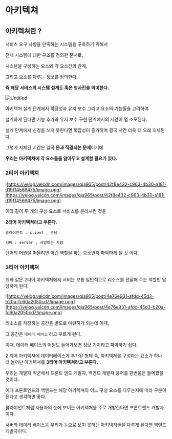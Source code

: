 # 아키텍쳐

## 아키텍쳐란 ?

서비스 요구 사항을 만족하는 시스템을 구축하기 위해서

전체 시스템에 대한 구조를 정의한 문서로, 

시스템을 구성하는 요소와 각 요소간의 관계,

그리고 요소를 다루는 정보를 정의한다.

**즉 해당 서비스의 시스템 설계도 혹은 청사진을 의미한다.**

![Untitled](https://s3-us-west-2.amazonaws.com/secure.notion-static.com/17361333-d8ea-4196-9a17-57dfa31e1d8d/Untitled.png)

아키텍쳐 설계 단계에서 확장성과 유지 보수 그리고 요소의 기능들을 고려하여

설계하게 된다면 기능 추가와 유지 보수 구현 단계에서의 시간이 덜 소모된다.

설계 단계에서 신경을 쓰지 못한다면 복잡성이 증가하며 결국 시간 더욱 더 오래 지체된다.

그렇게 지체된 시간은 결국 **돈과 직결되는 문제**이기에 

**우리는 아키텍쳐에 각 요소들을 알아두고 설계할 필요가 있다.**

### 2티어 아키텍쳐

![https://velog.velcdn.com/images/qja965/post/42f8e432-c963-4b30-a181-d19f14566475/image.png](https://velog.velcdn.com/images/qja965/post/42f8e432-c963-4b30-a181-d19f14566475/image.png)

이와 같이 두 개의 구성 요소로 서비스를 분리시킨 것을

**2티어 아키텍쳐라고 부른다.**

`클라이언트 : client , 손님`

`서버 : server , 서빙하는 사람`

단어의 어원을 떠올리면 이런 역할을 하는 요소인지 파악하게 될 것 이다.

### 3티어 아키텍쳐

위와 같은 2티어 아키텍쳐에서 서버는 보통 일반적으로 리소스를 전달해 주는 역할만 담당하게 된다.

![https://velog.velcdn.com/images/qja965/post/4e76e931-afdd-45d3-b20a-fc60a2050cd7/image.png](https://velog.velcdn.com/images/qja965/post/4e76e931-afdd-45d3-b20a-fc60a2050cd7/image.png)

리소스를 저장하는 공간을 별도로 마련하게 되는데 이때,

그 공간은 `데이터 베이스` 라고 부르게 된다.

이때, 데이터 베이스의 어원도 들어가보면 정보 기지라고 파악하기 쉽다.

2 티어 아키텍쳐에 데이터베이스가 추가된 형태 즉, 아키텍쳐를 구성하는 요소가 하나 더 늘어난 아키텍쳐를 **3티어 아키텍쳐라고 부른다.**

우리는 개발자 직군에서 프론트 엔드 개발자, 백엔드 개발자 용어를 한번쯤은 들어봤을 것이다.

이때 프론트엔드와 백엔드는 해당 아키텍쳐의 어느 구성 요소를 다루는지에 따라 구분이 된다고 생각하면 좋다.

클라이언트처럼 사용자의 눈에 보이는 아키텍처를 주로 개발한다면 프론트엔드 개발자이다.

서버와 데이터 베이스등 우리가 눈으로 보지 못하는 아키텍처들을 다루게 된다면 백엔드 개발자이다.